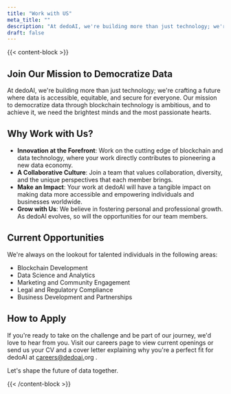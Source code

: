 ```yaml
---
title: "Work with US"
meta_title: ""
description: "At dedoAI, we're building more than just technology; we're crafting a future where data is accessible, equitable, and secure for everyone."
draft: false
---
```

{{< content-block >}}

## Join Our Mission to Democratize Data

At dedoAI, we're building more than just technology; we're crafting a future where data is accessible, equitable, and secure for everyone. Our mission to democratize data through blockchain technology is ambitious, and to achieve it, we need the brightest minds and the most passionate hearts.

## Why Work with Us?

* **Innovation at the Forefront**: Work on the cutting edge of blockchain and data technology, where your work directly contributes to pioneering a new data economy.
* **A Collaborative Culture**: Join a team that values collaboration, diversity, and the unique perspectives that each member brings.
* **Make an Impact**: Your work at dedoAI will have a tangible impact on making data more accessible and empowering individuals and businesses worldwide.
* **Grow with Us**: We believe in fostering personal and professional growth. As dedoAI evolves, so will the opportunities for our team members.

## Current Opportunities

We're always on the lookout for talented individuals in the following areas:

* Blockchain Development
* Data Science and Analytics
* Marketing and Community Engagement
* Legal and Regulatory Compliance
* Business Development and Partnerships

## How to Apply

If you're ready to take on the challenge and be part of our journey, we'd love to hear from you. Visit our careers page to view current openings or send us your CV and a cover letter explaining why you're a perfect fit for dedoAI at [careers@dedoai.](mailto:careers@dedoai.com "mailto\:careers@dedoai.com")org .

Let's shape the future of data together.

{{< /content-block >}}

